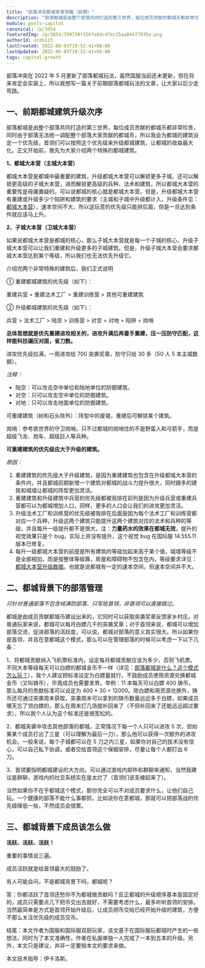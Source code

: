 ```yaml
---
title: "部落冲突都城发育攻略（前期）"
description: "部落都城是由整个部落共同打造的第三世界，每位成员贡献的都城币都非常珍贵，同时由于部落无法统一调配整个部落大家贡献的都城币，所以我会为都城的建筑设定一个优先级，首领们可以按照这个优先级来升级都城建筑，让都城的收益最大化。正文开始前，我先为大家介绍两个特殊的都城建筑。"
module: posts-capital
canonical: /p/3854
featuredImg: /p/3854/799730f156fe0dcd7ec15aa84477035e.png
authorId: xcdh123
lastCreated: 2022-06-03T19:52:41+08:00
lastUpdated: 2022-06-03T19:52:41+08:00
tags: capital-growth
---
```


部落冲突在 2022 年 5 月更新了部落都城玩法，虽然国服当前还未更新，但在将来肯定会实装上，所以我想写一篇关于前期部落都城玩法的文章，让大家以后少走弯路。

## 一、前期都城建筑升级次序

部落都城是由整个部落共同打造的第三世界，每位成员贡献的都城币都非常珍贵，同时由于部落无法统一调配整个部落大家贡献的都城币，所以我会为都城的建筑设定一个优先级，首领们可以按照这个优先级来升级都城建筑，让都城的收益最大化。正文开始前，我先为大家介绍两个特殊的都城建筑。

**1、都城大本营（主城大本营）**

都城大本营是都城中最重要的建筑，升级都城大本营可以解锁更多子城，还可以解锁更高级的子城大本营，进而解锁更高级的兵种、法术和建筑，所以都城大本营的重要性是毋庸置疑的，可以说都城的核心就是都城大本营。但是，升级都城大本营有重建或升级多少个陷阱和建筑的要求（主城和子城中升级都计入，升级条件见：[都城大本营](/update/2400-Capital-Hall)），速本空间不大，所以这玩意的优先级只能排后面，但是一旦达到条件就应该马上升。

<Pic src="/p/3854/799730f156fe0dcd7ec15aa84477035e.png" width="750" height="592" alt="都城大本营升级页面" />

**2、子城大本营（卫城大本营）**

如果说都城大本营是都城的核心，那么子城大本营就是每一个子城的核心，升级子城大本营可以让我们重建和升级更多的子城建筑。但是，升级子城大本营会要求都城大本营达到某个等级，所以我们也无法优先升级它。

<Pic src="/p/3854/874dc980bee63fe05225d8e9bfd1ff21.png" width="750" height="593" alt="子城大本营升级页面" />

介绍完两个非常特殊的建筑后，我们正式说明

① 重建都城建筑的优先级（如下）：

重建兵营 = 重建法术工厂 > 重建训练营 > 其他可重建建筑

② 升级都城建筑的优先级（如下）：

兵营 > 法术工厂 > 陆空 > 训练营 > 对空 = 对地 = 陷阱 = 岗哨

**总体思想就是优先重建进攻相关的，进攻升满后再着手重建，压一压防守匹配，这样能科技碾压对面，省刀数。**

进攻优先级拉满，一周进攻给 700 突袭奖章，防守只给 30 多（50 人 5 本主城数据）。

*注释：*

- 陆空：可以攻击空中单位和陆地单位的防御建筑。
- 对空：只可以攻击空中单位的防御建筑。
- 对地：只可以攻击地面单位的防御建筑。

可重建建筑（树和石头除外）：阵型中的废墟，重建后可解锁某个建筑。

岗哨：参考夜世界的守卫岗哨，只不过都城的岗哨住的不是野蛮人和弓箭手，而是超级飞龙、炮车、超级巨人等兵种。

**可重建建筑的优先级应大于升级的建筑。**

*原因：*

1. 重建建筑的优先级大于升级建筑，是因为重建建筑也包含在升级都城大本营的条件内，并且都城前期新增一个建筑对都城的战斗力提升很大，同时跟多的建筑和城墙让都城的阵型更加灵活。
2. 重建建筑和升级建筑中兵营的优先级都被我排在前列是因为升级兵营或重建兵营都可以为都城增加人口，同样，更多的人口会让我们的进攻更加灵活。
3. 升级法术工厂和训练营的优先级被我排在后面是因为每个法术工厂和训练营都对应一个兵种，升级这两个建筑只能提升这两个建筑对应的法术和兵种的等级，并且每升一级提升都不是很大，注：**力量药水的效果在都城无效**，提升的视觉效果只是个 bug，实际上并没有提升，这个视觉 bug 在国际服 14.555.11 版本已修复。
4. 每升一级都城大本营的前提是所有建筑的等级加起来高于某个值，城墙等级不是全部相加，而是按整体等级算，房屋和障碍物不包含在内，等级要求详见：[都城大本营升级数据](/update/2400-Capital-Hall)。也就是说都城有一定的速本空间，但速本空间并不大。

## 二、都城背景下的部落管理

*只针对普通部落不包含纯满防部落、只写给首领，非首领可以直接跳过。*

都城是由成员贡献都城币建设出来的，它同时可以获取突袭奖章反馈家乡村庄。对普通玩家来说，都城可以每月白嫖几千的突袭奖章；对于首领来说，都城可以增加部落交流，促进部落的活跃度，可以说，都城对部落的意义其实很大。所以如果你是首领，并且在意都城这个模式，那么可以在管理部落的时候可以考虑一下以下几条：

1、将都城贡献纳入飞机票标准内，设定每月都城贡献应该为多少，否则飞机票。不同大本等级每天可以白嫖的都城金币不一样（详见：[部落都城是什么？这个模式怎么玩？](/p/3844)），我个人建议把标准设定为白嫖量就行，不鼓励成员使用资源兑换都城金币（又叫铸币），毕竟成员也需要发育。举例：11 本每天可以白嫖 400 铸币，那么每月的贡献标准可以设定为 400 * 30 = 12000。除白嫖和用资源兑换外，铸币还可通过突袭周末获取，突袭周末可以拿到的铸币数量远远多于白嫖，如果成员哪天忘了领白嫖的，那么在周末打几场就补回来了（不但补回来了还能远远超过要求），所以我个人认为这个标准还是很宽松的。

2、都城突袭中攻击其他部落的都城，正常情况下每一个人只可以进攻 5 次，但如果某个成员打出了三星（可以理解为最后一刀），那么他可以获得一次额外的进攻机会。一般来说，每个子城都可以在 5 刀之内三星，如果你对自己的技术没有信心，可以自己私下协调，或者交给首领这个保姆安排，尽量让每个人都打出 6 刀。

3、首领要指明都城建设的大方向，可以通过游戏内邮件和群聊来通知，当然我建议是群聊，游戏内的社交系统实在是太烂了（首领们该支棱起来了）。

当然如果你不在乎都城这个模式，那你完全可以不对成员要求什么，让他们自己玩。一个健康的部落不能什么事都抓，比如说你在意都城，那就可以把部落战的优先级降低一些，不然成员会很累。

## 三、都城背景下成员该怎么做

**活跃、活跃、活跃！**

重要的事情说三遍。

成员活跃就是给首领最大的鼓励了。

有人可能会问，不是都城背景下吗，都城呢？

答：你都活跃了首领还愁你不为都城做贡献吗？反正都城的升级顺序基本是固定好的，成员只需要点几下把币交出去就好，不需要考虑什么，最多听听首领的安排。当然最简单是方式是首领开始升级后，让成员把币交给已经开始升级的建筑，方便不那么关注优先级的成员交币。

结尾：本文作者为国服和国际服双厨玩家，该文基于在国际服玩都城时产生的一些想法，同时为了本文准确性，作者在私服单独一人完成了一本到五本的升级。另外，本文只是建议，并非一定要按本文的要求来做。

本文技术指导：伊卡洛斯。